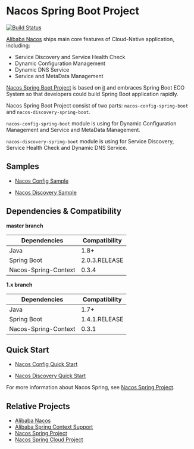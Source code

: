 # Nacos Spring Boot Project

[![Build Status](https://travis-ci.org/nacos-group/nacos-spring-boot-project.svg?branch=master)](https://travis-ci.org/nacos-group/nacos-spring-boot-project)

[Alibaba Nacos](https://github.com/alibaba/nacos) ships main core features of Cloud-Native application, 
including:

- Service Discovery and Service Health Check
- Dynamic Configuration Management
- Dynamic DNS Service
- Service and MetaData Management

[Nacos Spring Boot Project](https://github.com/nacos-group/nacos-spring-boot-project) is based on [it](https://github.com/alibaba/nacos) and embraces Spring Boot ECO System so that developers could build Spring Boot application rapidly. 

Nacos Spring Boot Project consist of two parts: `nacos-config-spring-boot` and `nacos-discovery-spring-boot`.

`nacos-config-spring-boot` module is using for Dynamic Configuration Management and Service and MetaData Management. 

`nacos-discovery-spring-boot` module is using for Service Discovery, Service Health Check and Dynamic DNS Service.

## Samples

- [Nacos Config Sample](https://github.com/nacos-group/nacos-spring-boot-project/tree/master/nacos-spring-boot-samples/nacos-config-sample)

- [Nacos Discovery Sample](https://github.com/nacos-group/nacos-spring-boot-project/tree/master/nacos-spring-boot-samples/nacos-discovery-sample)

## Dependencies & Compatibility

**master branch**

| Dependencies   | Compatibility |
| -------------- | ------------- |
| Java           | 1.8+         |
| Spring Boot | 2.0.3.RELEASE         |
| Nacos-Spring-Context | 0.3.4   |


**1.x branch**

| Dependencies   | Compatibility |
| -------------- | ------------- |
| Java           | 1.7+         |
| Spring Boot | 1.4.1.RELEASE         |
| Nacos-Spring-Context | 0.3.1   |


## Quick Start


- [Nacos Config Quick Start](https://github.com/nacos-group/nacos-spring-boot-project/blob/master/NACOS-CONFIG-QUICK-START.md)

- [Nacos Discovery Quick Start](https://github.com/nacos-group/nacos-spring-boot-project/blob/master/NACOS-DISCOVERY-QUICK-START.md)


For more information about Nacos Spring, see [Nacos Spring Project](https://github.com/nacos-group/nacos-spring-project).

## Relative Projects

* [Alibaba Nacos](https://github.com/alibaba/nacos)
* [Alibaba Spring Context Support](https://github.com/alibaba/spring-context-support)
* [Nacos Spring Project](https://github.com/nacos-group/nacos-spring-project)
* [Nacos Spring Cloud Project](https://github.com/spring-cloud-incubator/spring-cloud-alibaba)
